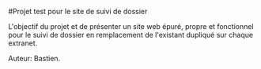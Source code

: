 #Projet test pour le site de suivi de dossier

L'objectif du projet et de présenter un site web épuré, propre et fonctionnel pour le suivi de dossier en remplacement de l'existant dupliqué sur chaque extranet.


Auteur: Bastien.